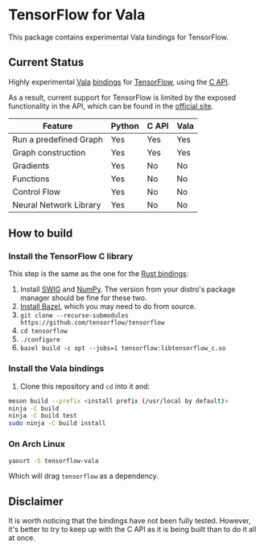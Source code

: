 # TensorFlow for Vala

This package contains experimental Vala bindings for TensorFlow.

## Current Status ##

Highly experimental [Vala][vala] [bindings][vlb] for [TensorFlow][tensorflow],
using the [C API][c_api].

As a result, current support for TensorFlow is limited by the exposed functionality in the API,
which can be found in the [official site][tf_bindings].

| Feature                  | Python       | C API       | Vala     |
| ------------------------ | ------------ | ----------- | -------- |
| Run a predefined Graph   | Yes          | Yes         | Yes      |
| Graph construction       | Yes          | Yes         | Yes      |
| Gradients                | Yes          | No          | No       |
| Functions                | Yes          | No          | No       |
| Control Flow             | Yes          | No          | No       |
| Neural Network Library   | Yes          | No          | No       |

## How to build ##

### Install the TensorFlow C library

This step is the same as the one for the [Rust bindings][rust_bindings]:

1. Install [SWIG](http://www.swig.org) and [NumPy](http://www.numpy.org).  The
   version from your distro's package manager should be fine for these two.
1. [Install Bazel](http://bazel.io/docs/install.html), which you may need to do
   from source.
1. `git clone --recurse-submodules https://github.com/tensorflow/tensorflow`
1. `cd tensorflow`
1. `./configure`
1. `bazel build -c opt --jobs=1 tensorflow:libtensorflow_c.so`

### Install the Vala bindings

1. Clone this repository and `cd` into it and:

``` bash
meson build --prefix <install prefix (/usr/local by default)>
ninja -C build
ninja -C build test
sudo ninja -C build install
```

### On Arch Linux

``` bash
yaourt -S tensorflow-vala
```

Which will drag `tensorflow` as a dependency.

## Disclaimer ##

It is worth noticing that the bindings have not been fully tested.
However, it's better to try to keep up with the C API as it is being built than to do it all at once.


[vala]:https://wiki.gnome.org/Projects/Vala
[tensorflow]:https://www.tensorflow.org/
[c_api]:https://www.tensorflow.org/code/tensorflow/c/c_api.h
[tf_bindings]:https://www.tensorflow.org/how_tos/language_bindings
[vlb]:https://wiki.gnome.org/Projects/Vala/LegacyBindings
[rust_bindings]: https://github.com/tensorflow/rust
